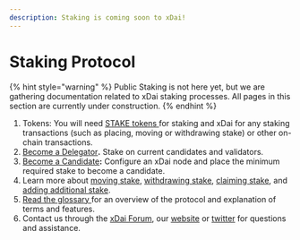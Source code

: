 ```yaml
---
description: Staking is coming soon to xDai!
---
```


# Staking Protocol

{% hint style="warning" %}
Public Staking is not here yet, but we are gathering documentation related to xDai staking processes. All pages in this section are currently under construction.
{% endhint %}

1. Tokens: You will need [STAKE tokens ](../stake-token/)for staking and xDai for any staking transactions \(such as placing, moving or withdrawing stake\) or other on-chain transactions.
2. [Become a Delegator](become-a-delegator.md)**.** Stake on current candidates and validators.
3. [Become a Candidate](become-a-candidate-validator.md)**:** Configure an xDai node and place the minimum required stake to become a candidate.
4. Learn more about [moving stake](staking-operations/move-stake.md), [withdrawing stake](staking-operations/withdraw-stake.md), [claiming stake](staking-operations/claim-stake.md), and [adding additional stake](staking-operations/add-stake.md).
5. [Read the glossary ](terminology/protocol-terms.md)for an overview of the protocol and explanation of terms and features.
6. Contact us through the [xDai Forum](https://forum.poa.network/c/xdai-chain), our [website](https://www.xdaichain.com) or [twitter](https://twitter.com/xdaichain) for questions and assistance.

